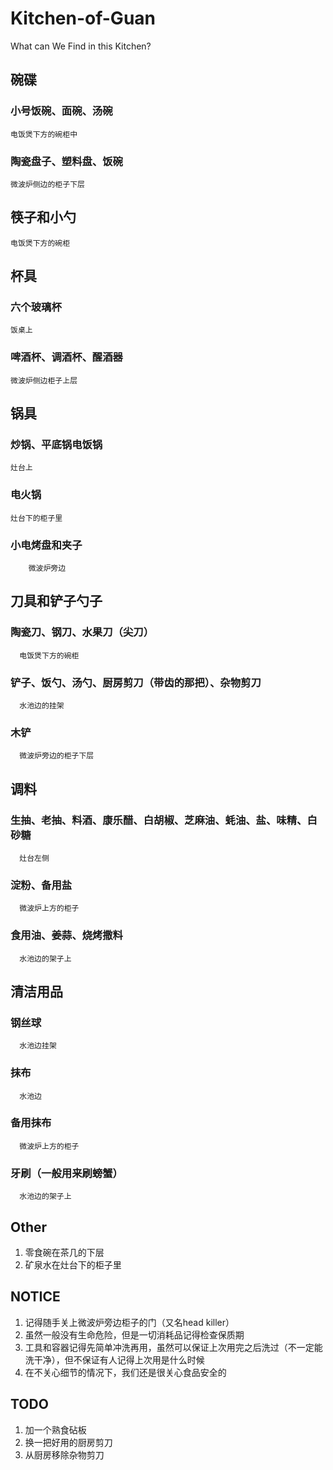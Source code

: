 # Kitchen-of-Guan
What can We Find in this Kitchen?

## 碗碟
  ### 小号饭碗、面碗、汤碗     
    电饭煲下方的碗柜中
  ### 陶瓷盘子、塑料盘、饭碗
    微波炉侧边的柜子下层

## 筷子和小勺
    电饭煲下方的碗柜

## 杯具
  ### 六个玻璃杯             
    饭桌上
  ### 啤酒杯、调酒杯、醒酒器  
    微波炉侧边柜子上层

## 锅具
  ### 炒锅、平底锅电饭锅  
    灶台上
  ### 电火锅             
    灶台下的柜子里
  ### 小电烤盘和夹子      
		微波炉旁边

## 刀具和铲子勺子
  ### 陶瓷刀、钢刀、水果刀（尖刀）  
	  电饭煲下方的碗柜
  ### 铲子、饭勺、汤勺、厨房剪刀（带齿的那把）、杂物剪刀  	
	  水池边的挂架
  ### 木铲 
	  微波炉旁边的柜子下层

## 调料
  ### 生抽、老抽、料酒、康乐醋、白胡椒、芝麻油、蚝油、盐、味精、白砂糖		
	  灶台左侧
  ### 淀粉、备用盐                                             	
	  微波炉上方的柜子
  ### 食用油、姜蒜、烧烤撒料       
	  水池边的架子上

## 清洁用品
  ### 钢丝球 
	  水池边挂架
  ### 抹布	 
	  水池边
  ### 备用抹布 
	  微波炉上方的柜子
  ### 牙刷（一般用来刷螃蟹） 
	  水池边的架子上

## Other
1. 零食碗在茶几的下层
2. 矿泉水在灶台下的柜子里

## NOTICE
1. 记得随手关上微波炉旁边柜子的门（又名head killer）
2. 虽然一般没有生命危险，但是一切消耗品记得检查保质期
3. 工具和容器记得先简单冲洗再用，虽然可以保证上次用完之后洗过（不一定能洗干净），但不保证有人记得上次用是什么时候
4. 在不关心细节的情况下，我们还是很关心食品安全的

## TODO
1. 加一个熟食砧板
2. 换一把好用的厨房剪刀
3. 从厨房移除杂物剪刀
